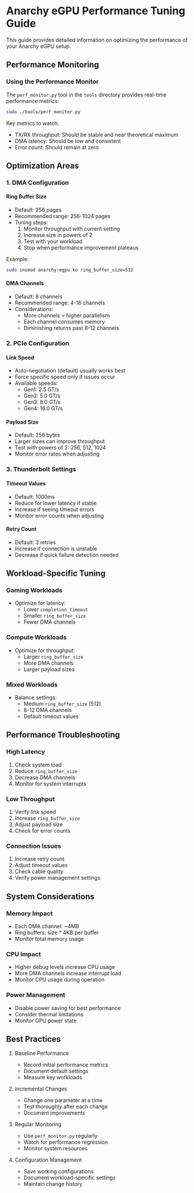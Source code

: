 # Anarchy eGPU Performance Tuning Guide

This guide provides detailed information on optimizing the performance of your Anarchy eGPU setup.

## Performance Monitoring

### Using the Performance Monitor

The `perf_monitor.py` tool in the `tools` directory provides real-time performance metrics:
```bash
sudo ./tools/perf_monitor.py
```

Key metrics to watch:
- TX/RX throughput: Should be stable and near theoretical maximum
- DMA latency: Should be low and consistent
- Error count: Should remain at zero

## Optimization Areas

### 1. DMA Configuration

#### Ring Buffer Size
- Default: 256 pages
- Recommended range: 256-1024 pages
- Tuning steps:
  1. Monitor throughput with current setting
  2. Increase size in powers of 2
  3. Test with your workload
  4. Stop when performance improvement plateaus

Example:
```bash
sudo insmod anarchy-egpu.ko ring_buffer_size=512
```

#### DMA Channels
- Default: 8 channels
- Recommended range: 4-16 channels
- Considerations:
  - More channels = higher parallelism
  - Each channel consumes memory
  - Diminishing returns past 8-12 channels

### 2. PCIe Configuration

#### Link Speed
- Auto-negotiation (default) usually works best
- Force specific speed only if issues occur
- Available speeds:
  - Gen1: 2.5 GT/s
  - Gen2: 5.0 GT/s
  - Gen3: 8.0 GT/s
  - Gen4: 16.0 GT/s

#### Payload Size
- Default: 256 bytes
- Larger sizes can improve throughput
- Test with powers of 2: 256, 512, 1024
- Monitor error rates when adjusting

### 3. Thunderbolt Settings

#### Timeout Values
- Default: 1000ms
- Reduce for lower latency if stable
- Increase if seeing timeout errors
- Monitor error counts when adjusting

#### Retry Count
- Default: 3 retries
- Increase if connection is unstable
- Decrease if quick failure detection needed

## Workload-Specific Tuning

### Gaming Workloads
- Optimize for latency:
  - Lower `completion_timeout`
  - Smaller `ring_buffer_size`
  - Fewer DMA channels

### Compute Workloads
- Optimize for throughput:
  - Larger `ring_buffer_size`
  - More DMA channels
  - Larger payload sizes

### Mixed Workloads
- Balance settings:
  - Medium `ring_buffer_size` (512)
  - 8-12 DMA channels
  - Default timeout values

## Performance Troubleshooting

### High Latency
1. Check system load
2. Reduce `ring_buffer_size`
3. Decrease DMA channels
4. Monitor for system interrupts

### Low Throughput
1. Verify link speed
2. Increase `ring_buffer_size`
3. Adjust payload size
4. Check for error counts

### Connection Issues
1. Increase retry count
2. Adjust timeout values
3. Check cable quality
4. Verify power management settings

## System Considerations

### Memory Impact
- Each DMA channel: ~4MB
- Ring buffers: size * 4KB per buffer
- Monitor total memory usage

### CPU Impact
- Higher debug levels increase CPU usage
- More DMA channels increase interrupt load
- Monitor CPU usage during operation

### Power Management
- Disable power saving for best performance
- Consider thermal limitations
- Monitor GPU power state

## Best Practices

1. Baseline Performance
   - Record initial performance metrics
   - Document default settings
   - Measure key workloads

2. Incremental Changes
   - Change one parameter at a time
   - Test thoroughly after each change
   - Document improvements

3. Regular Monitoring
   - Use `perf_monitor.py` regularly
   - Watch for performance regression
   - Monitor system resources

4. Configuration Management
   - Save working configurations
   - Document workload-specific settings
   - Maintain change history 